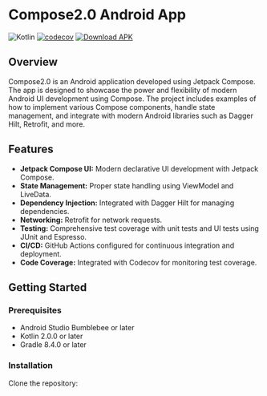 # Compose2.0 Android App

![Kotlin](https://img.shields.io/badge/Kotlin-2.0.0-blue.svg)
[![codecov](https://codecov.io/gh/avelon1A/compose2.0/graph/badge.svg?token=GMHDKGGFHC)](https://app.codecov.io/gh/avelon1A/MyCompose)
[![Download APK](https://img.shields.io/badge/Download-APK-brightgreen.svg)](https://avelon1a.github.io/MyCompose/app-debug.apk)


## Overview

Compose2.0 is an Android application developed using Jetpack Compose. The app is designed to showcase the power and flexibility of modern Android UI development using Compose. The project includes examples of how to implement various Compose components, handle state management, and integrate with modern Android libraries such as Dagger Hilt, Retrofit, and more.

## Features

- **Jetpack Compose UI:** Modern declarative UI development with Jetpack Compose.
- **State Management:** Proper state handling using ViewModel and LiveData.
- **Dependency Injection:** Integrated with Dagger Hilt for managing dependencies.
- **Networking:** Retrofit for network requests.
- **Testing:** Comprehensive test coverage with unit tests and UI tests using JUnit and Espresso.
- **CI/CD:** GitHub Actions configured for continuous integration and deployment.
- **Code Coverage:** Integrated with Codecov for monitoring test coverage.

## Getting Started

### Prerequisites

- Android Studio Bumblebee or later
- Kotlin 2.0.0 or later
- Gradle 8.4.0 or later

### Installation

Clone the repository:


